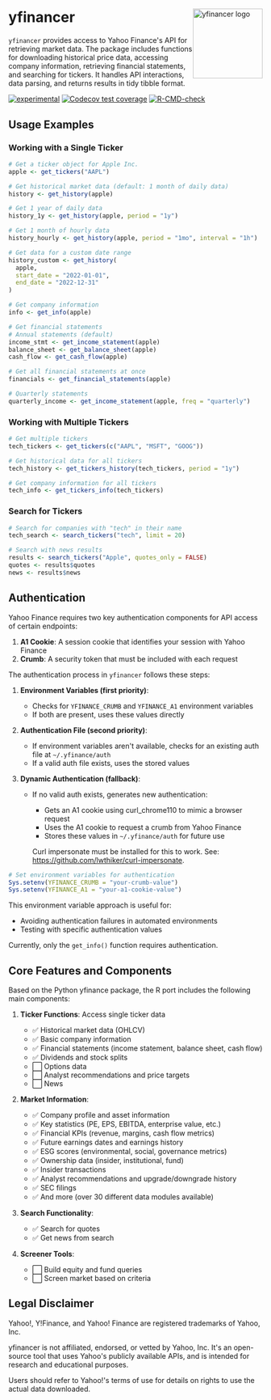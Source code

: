 <div 
  <!-- Float the logo to the right -->
  <a href="https://github.com/gacolitti/yfinancer" style="float:right;">
    <img src="man/figures/logo.png"
         alt="yfinancer logo"
         height="138"
         width="138" />
  </a>

  <!-- Draw the bottom border only up to where the logo begins -->
  <div style="margin-right: 150px;">
    <h1 style="margin-bottom: 20px;">yfinancer</h1>
  </div>
</div>

`yfinancer` provides access to Yahoo Finance's API for retrieving market data. The package includes functions for downloading historical price data, accessing company information, retrieving financial statements, and searching for tickers. It handles API interactions, data parsing, and returns results in tidy tibble format.

<!-- badges: start -->
[![experimental](https://img.shields.io/badge/experimental-orange.svg)](https://github.com/gaclitti/yfinancer)
[![Codecov test coverage](https://codecov.io/gh/gacolitti/yfinancer/graph/badge.svg)](https://app.codecov.io/gh/gacolitti/yfinancer)
[![R-CMD-check](https://github.com/gacolitti/yfinancer/actions/workflows/R-CMD-check.yaml/badge.svg)](https://github.com/gacolitti/yfinancer/actions/workflows/R-CMD-check.yaml)
<!-- badges: end -->

## Usage Examples

### Working with a Single Ticker

```r
# Get a ticker object for Apple Inc.
apple <- get_tickers("AAPL")

# Get historical market data (default: 1 month of daily data)
history <- get_history(apple)

# Get 1 year of daily data
history_1y <- get_history(apple, period = "1y")

# Get 1 month of hourly data
history_hourly <- get_history(apple, period = "1mo", interval = "1h")

# Get data for a custom date range
history_custom <- get_history(
  apple, 
  start_date = "2022-01-01", 
  end_date = "2022-12-31"
)

# Get company information
info <- get_info(apple)

# Get financial statements
# Annual statements (default)
income_stmt <- get_income_statement(apple)
balance_sheet <- get_balance_sheet(apple)
cash_flow <- get_cash_flow(apple)

# Get all financial statements at once
financials <- get_financial_statements(apple)

# Quarterly statements
quarterly_income <- get_income_statement(apple, freq = "quarterly")
```

### Working with Multiple Tickers

```r
# Get multiple tickers
tech_tickers <- get_tickers(c("AAPL", "MSFT", "GOOG"))

# Get historical data for all tickers
tech_history <- get_tickers_history(tech_tickers, period = "1y")

# Get company information for all tickers
tech_info <- get_tickers_info(tech_tickers)
```

### Search for Tickers

```r
# Search for companies with "tech" in their name
tech_search <- search_tickers("tech", limit = 20)

# Search with news results
results <- search_tickers("Apple", quotes_only = FALSE)
quotes <- results$quotes
news <- results$news
```

## Authentication

Yahoo Finance requires two key authentication components for API access of certain endpoints:

1. **A1 Cookie**: A session cookie that identifies your session with Yahoo Finance
2. **Crumb**: A security token that must be included with each request

The authentication process in `yfinancer` follows these steps:

1. **Environment Variables (first priority)**:
   - Checks for `YFINANCE_CRUMB` and `YFINANCE_A1` environment variables
   - If both are present, uses these values directly

2. **Authentication File (second priority)**:
   - If environment variables aren't available, checks for an existing auth file at `~/.yfinance/auth`
   - If a valid auth file exists, uses the stored values

3. **Dynamic Authentication (fallback)**:
   - If no valid auth exists, generates new authentication:
     - Gets an A1 cookie using curl_chrome110 to mimic a browser request 
     - Uses the A1 cookie to request a crumb from Yahoo Finance
     - Stores these values in `~/.yfinance/auth` for future use

     Curl impersonate must be installed for this to work. See: https://github.com/lwthiker/curl-impersonate.

```r
# Set environment variables for authentication
Sys.setenv(YFINANCE_CRUMB = "your-crumb-value")
Sys.setenv(YFINANCE_A1 = "your-a1-cookie-value")

```

This environment variable approach is useful for:
- Avoiding authentication failures in automated environments
- Testing with specific authentication values

Currently, only the `get_info()` function requires authentication.

## Core Features and Components

Based on the Python yfinance package, the R port includes the following main components:

1. **Ticker Functions**: Access single ticker data
   - ✅ Historical market data (OHLCV)
   - ✅ Basic company information
   - ✅ Financial statements (income statement, balance sheet, cash flow)
   - ✅ Dividends and stock splits
   - ⬜ Options data
   - ⬜ Analyst recommendations and price targets
   - ⬜ News

2. **Market Information**:
   - ✅ Company profile and asset information
   - ✅ Key statistics (PE, EPS, EBITDA, enterprise value, etc.)
   - ✅ Financial KPIs (revenue, margins, cash flow metrics)
   - ✅ Future earnings dates and earnings history
   - ✅ ESG scores (environmental, social, governance metrics)
   - ✅ Ownership data (insider, institutional, fund)
   - ✅ Insider transactions
   - ✅ Analyst recommendations and upgrade/downgrade history
   - ✅ SEC filings
   - ✅ And more (over 30 different data modules available)

3. **Search Functionality**:
   - ✅ Search for quotes
   - ✅ Get news from search

4. **Screener Tools**:
   - ⬜ Build equity and fund queries
   - ⬜ Screen market based on criteria

## Legal Disclaimer

Yahoo!, Y!Finance, and Yahoo! Finance are registered trademarks of Yahoo, Inc.

yfinancer is not affiliated, endorsed, or vetted by Yahoo, Inc. It's an open-source tool that uses Yahoo's publicly available APIs, and is intended for research and educational purposes.

Users should refer to Yahoo!'s terms of use for details on rights to use the actual data downloaded.
